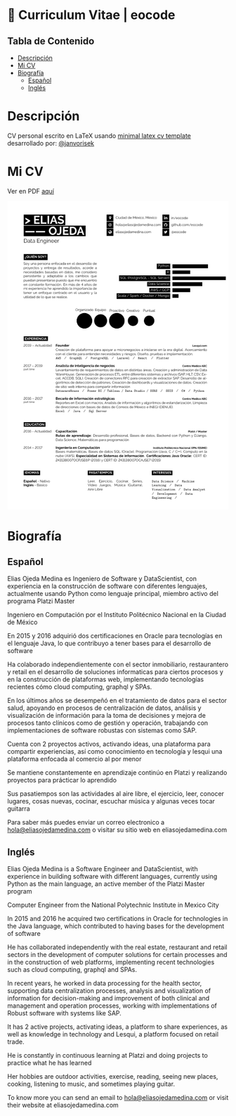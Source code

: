 # :page_with_curl: Curriculum Vitae | eocode<!-- omit in toc -->

## Tabla de Contenido<!-- omit in toc -->
- [Descripción](#descripción)
- [Mi CV](#mi-cv)
- [Biografía](#biografía)
  - [Español](#español)
  - [Inglés](#inglés)

# Descripción

CV personal escrito en LaTeX usando  [minimal latex cv template](https://github.com/janvorisek/minimal-latex-cv) desarrollado por: [@janvorisek](https://github.com/janvorisek)

# Mi CV

Ver en PDF [aquí](/CV-Elias%20Ojeda%20Medina.pdf)

<div align="center">
  <img src="cvscreenshot.png">
</div>

# Biografía

## Español

Elias Ojeda Medina es Ingeniero de Software y DataScientist, con experiencia en la construcción de software con diferentes lenguajes, actualmente usando Python como lenguaje principal, miembro activo del programa Platzi Master

Ingeniero en Computación por el Instituto Politécnico Nacional en la Ciudad de México

En 2015 y 2016 adquirió dos certificaciones en Oracle para tecnologías en el lenguaje Java, lo que contribuyo a tener bases para el desarrollo de software

Ha colaborado independientemente con el sector inmobiliario, restaurantero y retail en el desarrollo de soluciones informaticas para ciertos procesos y en la construcción de plataformas web, implementando tecnologías recientes cómo cloud computing, graphql y SPAs.

En los últimos años se desempeñó en el tratamiento de datos para el sector salud, apoyando en procesos de centralización de datos, análisis y visualización de información para la toma de decisiones y mejora de procesos tanto clínicos como de gestión y operación, trabajando con implementaciones de software robustas con sistemas como SAP.

Cuenta con 2 proyectos activos, activando ideas, una plataforma para compartir experiencias, así como conocimiento en tecnología y lesqui una plataforma enfocada al comercio al por menor

Se mantiene constantemente en aprendizaje continúo en Platzi y realizando proyectos para prácticar lo aprendido

Sus pasatiempos son las actividades al aire libre, el ejercicio, leer, conocer lugares, cosas nuevas, cocinar, escuchar música y algunas veces tocar guitarra

Para saber más puedes enviar un correo electronico a hola@eliasojedamedina.com o visitar su sitio web en eliasojedamedina.com

## Inglés

Elias Ojeda Medina is a Software Engineer and DataScientist, with experience in building software with different languages, currently using Python as the main language, an active member of the Platzi Master program

Computer Engineer from the National Polytechnic Institute in Mexico City

In 2015 and 2016 he acquired two certifications in Oracle for technologies in the Java language, which contributed to having bases for the development of software

He has collaborated independently with the real estate, restaurant and retail sectors in the development of computer solutions for certain processes and in the construction of web platforms, implementing recent technologies such as cloud computing, graphql and SPAs.

In recent years, he worked in data processing for the health sector, supporting data centralization processes, analysis and visualization of information for decision-making and improvement of both clinical and management and operation processes, working with implementations of Robust software with systems like SAP.

It has 2 active projects, activating ideas, a platform to share experiences, as well as knowledge in technology and Lesqui, a platform focused on retail trade.

He is constantly in continuous learning at Platzi and doing projects to practice what he has learned

Her hobbies are outdoor activities, exercise, reading, seeing new places, cooking, listening to music, and sometimes playing guitar.

To know more you can send an email to hola@eliasojedamedina.com or visit their website at eliasojedamedina.com